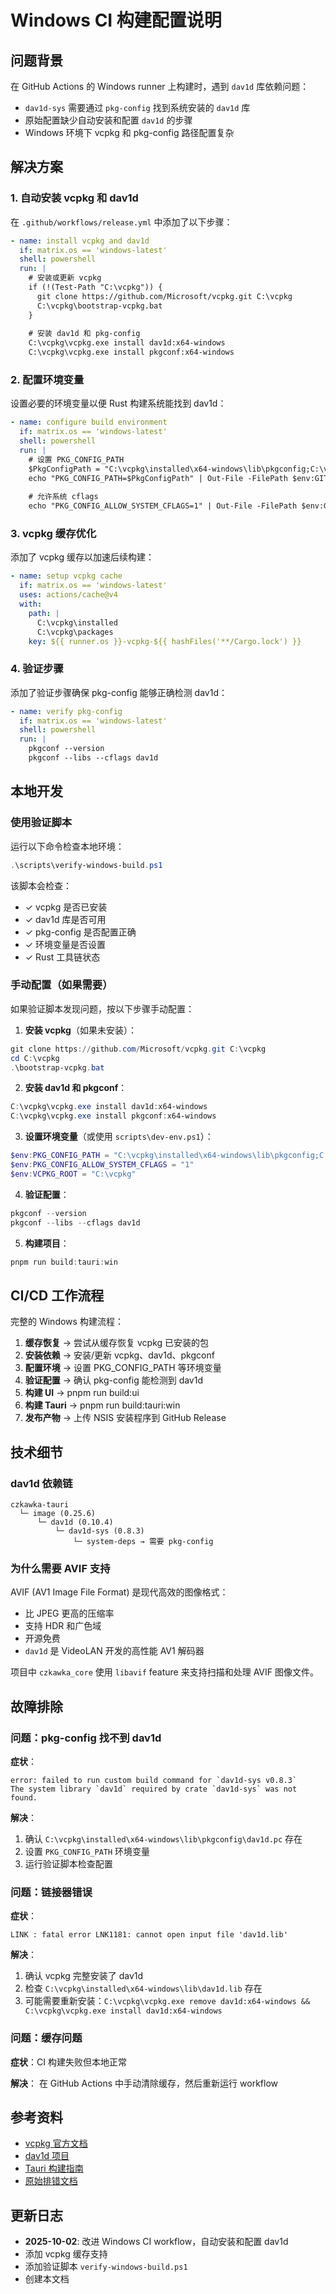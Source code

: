# Windows CI 构建配置说明

## 问题背景

在 GitHub Actions 的 Windows runner 上构建时，遇到 `dav1d` 库依赖问题：
- `dav1d-sys` 需要通过 `pkg-config` 找到系统安装的 `dav1d` 库
- 原始配置缺少自动安装和配置 `dav1d` 的步骤
- Windows 环境下 vcpkg 和 pkg-config 路径配置复杂

## 解决方案

### 1. 自动安装 vcpkg 和 dav1d

在 `.github/workflows/release.yml` 中添加了以下步骤：

```yaml
- name: install vcpkg and dav1d
  if: matrix.os == 'windows-latest'
  shell: powershell
  run: |
    # 安装或更新 vcpkg
    if (!(Test-Path "C:\vcpkg")) {
      git clone https://github.com/Microsoft/vcpkg.git C:\vcpkg
      C:\vcpkg\bootstrap-vcpkg.bat
    }
    
    # 安装 dav1d 和 pkg-config
    C:\vcpkg\vcpkg.exe install dav1d:x64-windows
    C:\vcpkg\vcpkg.exe install pkgconf:x64-windows
```

### 2. 配置环境变量

设置必要的环境变量以便 Rust 构建系统能找到 dav1d：

```yaml
- name: configure build environment
  if: matrix.os == 'windows-latest'
  shell: powershell
  run: |
    # 设置 PKG_CONFIG_PATH
    $PkgConfigPath = "C:\vcpkg\installed\x64-windows\lib\pkgconfig;C:\vcpkg\installed\x64-windows\debug\lib\pkgconfig"
    echo "PKG_CONFIG_PATH=$PkgConfigPath" | Out-File -FilePath $env:GITHUB_ENV -Encoding utf8 -Append
    
    # 允许系统 cflags
    echo "PKG_CONFIG_ALLOW_SYSTEM_CFLAGS=1" | Out-File -FilePath $env:GITHUB_ENV -Encoding utf8 -Append
```

### 3. vcpkg 缓存优化

添加了 vcpkg 缓存以加速后续构建：

```yaml
- name: setup vcpkg cache
  if: matrix.os == 'windows-latest'
  uses: actions/cache@v4
  with:
    path: |
      C:\vcpkg\installed
      C:\vcpkg\packages
    key: ${{ runner.os }}-vcpkg-${{ hashFiles('**/Cargo.lock') }}
```

### 4. 验证步骤

添加了验证步骤确保 pkg-config 能够正确检测 dav1d：

```yaml
- name: verify pkg-config
  if: matrix.os == 'windows-latest'
  shell: powershell
  run: |
    pkgconf --version
    pkgconf --libs --cflags dav1d
```

## 本地开发

### 使用验证脚本

运行以下命令检查本地环境：

```powershell
.\scripts\verify-windows-build.ps1
```

该脚本会检查：
- ✓ vcpkg 是否已安装
- ✓ dav1d 库是否可用
- ✓ pkg-config 是否配置正确
- ✓ 环境变量是否设置
- ✓ Rust 工具链状态

### 手动配置（如果需要）

如果验证脚本发现问题，按以下步骤手动配置：

1. **安装 vcpkg**（如果未安装）：
```powershell
git clone https://github.com/Microsoft/vcpkg.git C:\vcpkg
cd C:\vcpkg
.\bootstrap-vcpkg.bat
```

2. **安装 dav1d 和 pkgconf**：
```powershell
C:\vcpkg\vcpkg.exe install dav1d:x64-windows
C:\vcpkg\vcpkg.exe install pkgconf:x64-windows
```

3. **设置环境变量**（或使用 `scripts\dev-env.ps1`）：
```powershell
$env:PKG_CONFIG_PATH = "C:\vcpkg\installed\x64-windows\lib\pkgconfig;C:\vcpkg\installed\x64-windows\debug\lib\pkgconfig"
$env:PKG_CONFIG_ALLOW_SYSTEM_CFLAGS = "1"
$env:VCPKG_ROOT = "C:\vcpkg"
```

4. **验证配置**：
```powershell
pkgconf --version
pkgconf --libs --cflags dav1d
```

5. **构建项目**：
```powershell
pnpm run build:tauri:win
```

## CI/CD 工作流程

完整的 Windows 构建流程：

1. **缓存恢复** → 尝试从缓存恢复 vcpkg 已安装的包
2. **安装依赖** → 安装/更新 vcpkg、dav1d、pkgconf
3. **配置环境** → 设置 PKG_CONFIG_PATH 等环境变量
4. **验证配置** → 确认 pkg-config 能检测到 dav1d
5. **构建 UI** → pnpm run build:ui
6. **构建 Tauri** → pnpm run build:tauri:win
7. **发布产物** → 上传 NSIS 安装程序到 GitHub Release

## 技术细节

### dav1d 依赖链

```
czkawka-tauri
  └─ image (0.25.6)
      └─ dav1d (0.10.4)
          └─ dav1d-sys (0.8.3)
              └─ system-deps → 需要 pkg-config
```

### 为什么需要 AVIF 支持

AVIF (AV1 Image File Format) 是现代高效的图像格式：
- 比 JPEG 更高的压缩率
- 支持 HDR 和广色域
- 开源免费
- `dav1d` 是 VideoLAN 开发的高性能 AV1 解码器

项目中 `czkawka_core` 使用 `libavif` feature 来支持扫描和处理 AVIF 图像文件。

## 故障排除

### 问题：pkg-config 找不到 dav1d

**症状**：
```
error: failed to run custom build command for `dav1d-sys v0.8.3`
The system library `dav1d` required by crate `dav1d-sys` was not found.
```

**解决**：
1. 确认 `C:\vcpkg\installed\x64-windows\lib\pkgconfig\dav1d.pc` 存在
2. 设置 `PKG_CONFIG_PATH` 环境变量
3. 运行验证脚本检查配置

### 问题：链接器错误

**症状**：
```
LINK : fatal error LNK1181: cannot open input file 'dav1d.lib'
```

**解决**：
1. 确认 vcpkg 完整安装了 dav1d
2. 检查 `C:\vcpkg\installed\x64-windows\lib\dav1d.lib` 存在
3. 可能需要重新安装：`C:\vcpkg\vcpkg.exe remove dav1d:x64-windows && C:\vcpkg\vcpkg.exe install dav1d:x64-windows`

### 问题：缓存问题

**症状**：CI 构建失败但本地正常

**解决**：
在 GitHub Actions 中手动清除缓存，然后重新运行 workflow

## 参考资料

- [vcpkg 官方文档](https://vcpkg.io/)
- [dav1d 项目](https://code.videolan.org/videolan/dav1d)
- [Tauri 构建指南](https://tauri.app/v1/guides/building/)
- [原始排错文档](./rust编译排错.md)

## 更新日志

- **2025-10-02**: 改进 Windows CI workflow，自动安装和配置 dav1d
- 添加 vcpkg 缓存支持
- 添加验证脚本 `verify-windows-build.ps1`
- 创建本文档
